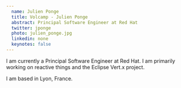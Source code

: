 ```yaml
---
  name: Julien Ponge
  title: Volcamp - Julien Ponge
  abstract: Principal Software Engineer at Red Hat
  twitter: jponge
  photo: julien_ponge.jpg
  linkedin: none
  keynotes: false
---
```

I am currently a Principal Software Engineer at Red Hat. I am primarily working on reactive things and the Eclipse Vert.x project. 

I am based in Lyon, France.